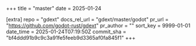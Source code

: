 +++
title = "master"
date = 2025-01-24

[extra]
repo = "gdext"
docs_rel_url = "gdext/master/godot"
pr_url = "https://github.com/godot-rust/gdext"
pr_author = ""
sort_key = 9999-01-01
date_time = 2025-01-24T07:19:50Z
commit_sha = "bf4ddd91b9c9c3a91fe5feeb9d3365af0fa845f1"
+++


